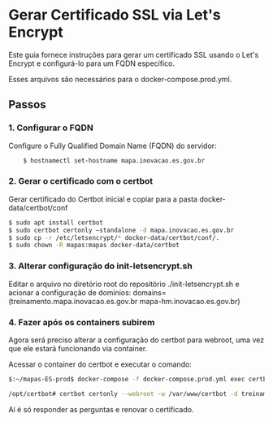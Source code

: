 # Gerar Certificado SSL via Let's Encrypt

Este guia fornece instruções para gerar um certificado SSL usando o Let's Encrypt e configurá-lo para um FQDN específico.

Esses arquivos são necessários para o docker-compose.prod.yml.

## Passos

### 1. Configurar o FQDN

Configure o Fully Qualified Domain Name (FQDN) do servidor:

```bash
    $ hostnamectl set-hostname mapa.inovacao.es.gov.br
```

### 2. Gerar o certificado com o certbot

Gerar certificado do Certbot inicial e copiar para a pasta docker-data/certbot/conf

```bash
$ sudo apt install certbot
$ sudo certbot certonly –standalone -d mapa.inovacao.es.gov.br
$ sudo cp -r /etc/letsencrypt/* docker-data/certbot/conf/.
$ sudo chown -R mapas:mapas docker-data/certbot
```
### 3. Alterar configuração do init-letsencrypt.sh

Editar o arquivo no diretório root do repositório ./init-letsencrypt.sh e acionar a configuração de domínios:
domains=(treinamento.mapa.inovacao.es.gov.br mapa-hm.inovacao.es.gov.br)

### 4. Fazer após os containers subirem

Agora será preciso alterar a configuração do certbot para webroot, uma vez que ele estará funcionando via container.

Acessar o container do certbot e executar o comando:

```bash
$:~/mapas-ES-prod$ docker-compose -f docker-compose.prod.yml exec certbot sh

/opt/certbot# certbot certonly --webroot -w /var/www/certbot -d treinamento.mapa.inovacao.es.gov.br -d mapa-hm.inovacao.es.gov.br
```
Aí é só responder as perguntas e renovar o certificado.
